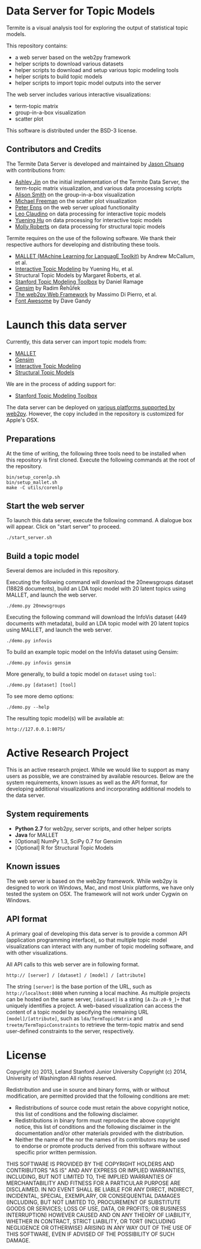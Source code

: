 Data Server for Topic Models
============================

Termite is a visual analysis tool for exploring the output of statistical topic models.

This repository contains:
  * a web server based on the web2py framework
  * helper scripts to download various datasets
  * helper scripts to download and setup various topic modeling tools
  * helper scripts to build topic models
  * helper scripts to import topic model outputs into the server

The web server includes various interactive visualizations:
  * term-topic matrix
  * group-in-a-box visualization
  * scatter plot

This software is distributed under the BSD-3 license.

Contributors and Credits
------------------------

The Termite Data Server is developed and maintained by [Jason Chuang](http://jason.chuang.ca) with contributions from:
 * [Ashley Jin](http://www.linkedin.com/in/ashpjin) on the initial implementation of the Termite Data Server, the term-topic matrix visualization, and various data processing scripts
 * [Alison Smith](http://www.cs.umd.edu/people/amsmit) on the group-in-a-box visualization
 * [Michael Freeman](https://www.linkedin.com/pub/michael-freeman/66/363/322) on the scatter plot visualization
 * [Peter Enns](https://www.linkedin.com/pub/peter-enns/37/674/408) on the web server upload functionality
 * [Leo Claudino](http://www.linkedin.com/in/claudino) on data processing for interactive topic models
 * [Yuening Hu](http://www.cs.umd.edu/~ynhu) on data processing for interactive topic models
 * [Molly Roberts](http://scholar.harvard.edu/mroberts/home) on data processing for structural topic models

Termite requires on the use of the following software. We thank their respective authors for developing and distributing these tools.

  * [MALLET (MAchine Learning for LanguagE Toolkit)](http://mallet.cs.umass.edu) by Andrew McCallum, et al.
  * [Interactive Topic Modeling](http://www.cs.umd.edu/~ynhu) by Yuening Hu, et al.
  * Structural Topic Models by Margaret Roberts, et al.
  * [Stanford Topic Modeling Toolbox](http://nlp.stanford.edu/downloads/tmt/tmt-0.4) by Daniel Ramage
  * [Gensim](http://radimrehurek.com/gensim) by Radim Řehůřek
  * [The web2py Web Framework](http://web2py.com) by Massimo Di Pierro, et al.
  * [Font Awesome](http://fontawesome.io) by Dave Gandy  

Launch this data server
=======================

Currently, this data server can import topic models from:
  * [MALLET](http://mallet.cs.umass.edu)
  * [Gensim](http://radimrehurek.com/gensim/)
  * [Interactive Topic Modeling](http://github.com/uwdata/termite-treetm)
  * [Structural Topic Models](http://github.com/uwdata/termite-stm)

We are in the process of adding support for:
  * [Stanford Topic Modeling Toolbox](http://nlp.stanford.edu/downloads/tmt/tmt-0.4/)

The data server can be deployed on [various platforms supported by web2py](http://web2py.com/books/default/chapter/29/13/deployment-recipes).  However, the copy included in the repository is customized for Apple's OSX.

Preparations
------------

At the time of writing, the following three tools need to be installed when this repository is first cloned.  Execute the following commands at the root of the repository.

```
bin/setup_corenlp.sh
bin/setup_mallet.sh
make -C utils/corenlp
```

Start the web server
--------------------

To launch this data server, execute the following command. A dialogue box will appear. Click on "start server" to proceed.

```
./start_server.sh
```

Build a topic model
-------------------

Several demos are included in this repository.

Executing the following command will download the 20newsgroups dataset (18828 documents), build an LDA topic model with 20 latent topics using MALLET, and launch the web server.

```
./demo.py 20newsgroups
```

Executing the following command will download the InfoVis dataset (449 documents with metadata), build an LDA topic model with 20 latent topics using MALLET, and launch the web server.

```
./demo.py infovis
```

To build an example topic model on the InfoVis dataset using Gensim:

```
./demo.py infovis gensim
```

More generally, to build a topic model on `dataset` using `tool`:

```
./demo.py [dataset] [tool]
```

To see more demo options:

```
./demo.py --help
```

The resulting topic model(s) will be available at:

```
http://127.0.0.1:8075/
```

Active Research Project
=======================

This is an active research project. While we would like to support as many users as possible, we are constrained by available resources. Below are the system requirements, known issues as well as the API format, for developing additional visualizations and incorporating additional models to the data server.

System requirements
-------------------

  * **Python 2.7** for web2py, server scripts, and other helper scripts
  * **Java** for MALLET
  * [Optional] NumPy 1.3, SciPy 0.7 for Gensim
  * [Optional] R for Structural Topic Models

Known issues
------------

The web server is based on the web2py framework. While web2py is designed to work on Windows, Mac, and most Unix platforms, we have only tested the system on OSX. The framework will not work under Cygwin on Windows.

API format
----------

A primary goal of developing this data server is to provide a common API (application programming interface), so that multiple topic model visualizations can interact with any number of topic modeling software, and with other visualizations.

All API calls to this web server are in following format.

```
http:// [server] / [dataset] / [model] / [attribute]
```

The string `[server]` is the base portion of the URL, such as `http://localhost:8080` when running a local machine.  As multiple projects can be hosted on the same server, `[dataset]` is a string `[A-Za-z0-9_]+` that uniquely identifies a project. A web-based visualization can access the content of a topic model by specifying the remaining URL `[model]/[attribute]`, such as `lda/TermTopicMatrix` and `treetm/TermTopicConstraints` to retrieve the term-topic matrix and send user-defined constraints to the server, respectively.

License
=======

Copyright (c) 2013, Leland Stanford Junior University
Copyright (c) 2014, University of Washington
All rights reserved.

Redistribution and use in source and binary forms, with or without
modification, are permitted provided that the following conditions are met:
  * Redistributions of source code must retain the above copyright
    notice, this list of conditions and the following disclaimer.
  * Redistributions in binary form must reproduce the above copyright
    notice, this list of conditions and the following disclaimer in the
    documentation and/or other materials provided with the distribution.
  * Neither the name of the <organization> nor the
    names of its contributors may be used to endorse or promote products
    derived from this software without specific prior written permission.

THIS SOFTWARE IS PROVIDED BY THE COPYRIGHT HOLDERS AND CONTRIBUTORS "AS IS" AND
ANY EXPRESS OR IMPLIED WARRANTIES, INCLUDING, BUT NOT LIMITED TO, THE IMPLIED
WARRANTIES OF MERCHANTABILITY AND FITNESS FOR A PARTICULAR PURPOSE ARE
DISCLAIMED. IN NO EVENT SHALL <COPYRIGHT HOLDER> BE LIABLE FOR ANY
DIRECT, INDIRECT, INCIDENTAL, SPECIAL, EXEMPLARY, OR CONSEQUENTIAL DAMAGES
(INCLUDING, BUT NOT LIMITED TO, PROCUREMENT OF SUBSTITUTE GOODS OR SERVICES;
LOSS OF USE, DATA, OR PROFITS; OR BUSINESS INTERRUPTION) HOWEVER CAUSED AND
ON ANY THEORY OF LIABILITY, WHETHER IN CONTRACT, STRICT LIABILITY, OR TORT
(INCLUDING NEGLIGENCE OR OTHERWISE) ARISING IN ANY WAY OUT OF THE USE OF THIS
SOFTWARE, EVEN IF ADVISED OF THE POSSIBILITY OF SUCH DAMAGE.
